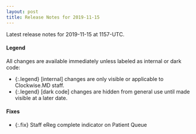```yaml
---
layout: post
title: Release Notes for 2019-11-15
---
```


Latest release notes for 2019-11-15 at 1157-UTC.

<div class='legend' markdown='1'>

#### Legend

All changes are available immediately unless labeled as internal or dark code:

- {:.legend} [internal] changes are only visible or applicable to Clockwise.MD staff.
- {:.legend} [dark code] changes are hidden from general use until made visible at a later date.

</div>


<div class='fixes' markdown='1'>

#### Fixes

- {:.fix} Staff eReg complete indicator on Patient Queue

</div>
